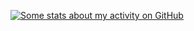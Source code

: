 [![Some stats about my activity on GitHub](https://github-readme-stats.vercel.app/api?username=mlocati&show_icons=true&include_all_commits=true&theme=dark)](https://mlocati.github.io)
